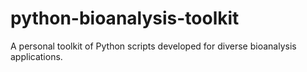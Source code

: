 # python-bioanalysis-toolkit
A personal toolkit of Python scripts developed for diverse bioanalysis applications.
